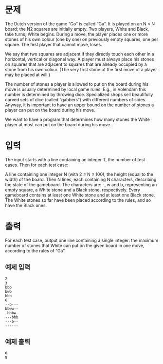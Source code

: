 # 문제
The Dutch version of the game “Go” is called “Ga”. It is played on an N × N board; the N2 squares are initially empty. Two players, White and Black, take turns; White begins. During a move, the player places one or more stones of his own colour (one by one) on previously empty squares, one per square. The first player that cannot move, loses.

We say that two squares are adjacent if they directly touch each other in a horizontal, vertical or diagonal way. A player must always place his stones on squares that are adjacent to squares that are already occupied by a stone from his own colour. (The very first stone of the first move of a player may be placed at will.)

The number of stones a player is allowed to put on the board during his move is usually determined by local game rules. E.g., in Volendam this number is determined by throwing dice. Specialized shops sell beautifully carved sets of dice (called “gabbers”) with different numbers of sides. Anyway, it is important to have an upper bound on the number of stones a player can put on the board during his move.

We want to have a program that determines how many stones the White player at most can put on the board during his move.


# 입력
The input starts with a line containing an integer T, the number of test cases. Then for each test case:

A line containing one integer N (with 2 ≤ N ≤ 100), the height (equal to the width) of the board.
Then N lines, each containing N characters, describing the state of the gameboard. The characters are: -, w and b, representing an empty square, a White stone and a Black stone, respectively.
Every gameboard contains at least one White stone and at least one Black stone. The White stones so far have been placed according to the rules, and so have the Black ones.

# 출력

For each test case, output one line containing a single integer: the maximum number of stones that White can put on the given board in one move, according to the rules of “Ga”.

## 예제 입력 
```
2
3
bbb
bwb
bbb
6
--b---
bbww--
-bbbw-
---bbb
---b--
------
```

## 예제 출력
```
0
8
```
